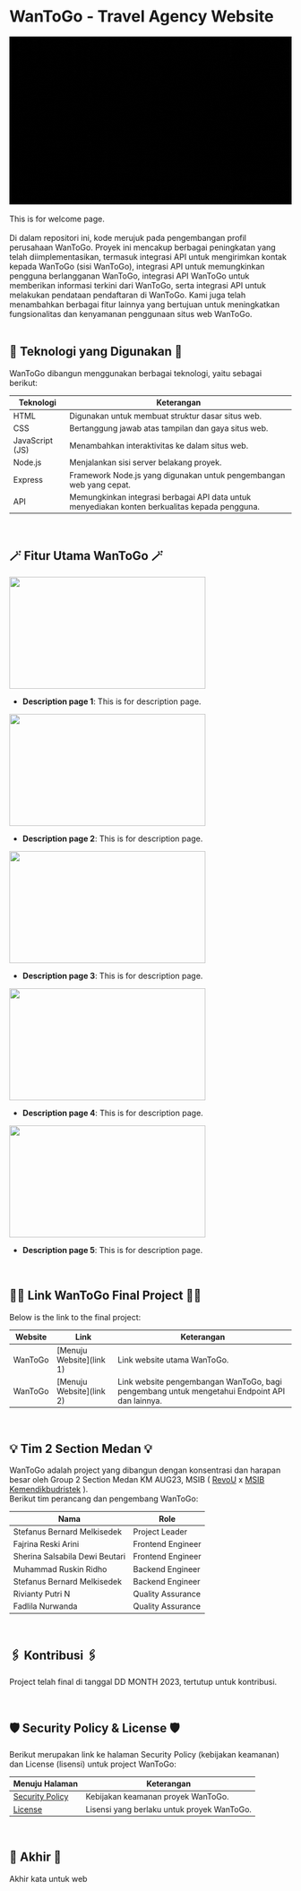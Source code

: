 # WanToGo - Travel Agency Website

<p align="center">
  <img src="./assets/logo/Logo Readme.gif" alt="WanToGo" width="700px" height="300px">
</p>
This is for welcome page.
<br><br>
Di dalam repositori ini, kode merujuk pada pengembangan profil perusahaan WanToGo. Proyek ini mencakup berbagai peningkatan yang telah diimplementasikan, termasuk integrasi API untuk mengirimkan kontak kepada WanToGo (sisi WanToGo), integrasi API untuk memungkinkan pengguna berlangganan WanToGo, integrasi API WanToGo untuk memberikan informasi terkini dari WanToGo, serta integrasi API untuk melakukan pendataan pendaftaran di WanToGo. Kami juga telah menambahkan berbagai fitur lainnya yang bertujuan untuk meningkatkan fungsionalitas dan kenyamanan penggunaan situs web WanToGo.
<br><br>

## 🚀 Teknologi yang Digunakan 🚀

WanToGo dibangun menggunakan berbagai teknologi, yaitu sebagai berikut:

| Teknologi       | Keterangan                                                                                     |
| --------------- | ---------------------------------------------------------------------------------------------- |
| HTML            | Digunakan untuk membuat struktur dasar situs web.                                              |
| CSS             | Bertanggung jawab atas tampilan dan gaya situs web.                                            |
| JavaScript (JS) | Menambahkan interaktivitas ke dalam situs web.                                                 |
| Node.js         | Menjalankan sisi server belakang proyek.                                                       |
| Express         | Framework Node.js yang digunakan untuk pengembangan web yang cepat.                            |
| API             | Memungkinkan integrasi berbagai API data untuk menyediakan konten berkualitas kepada pengguna. |

<br>

## 🪄 Fitur Utama WanToGo 🪄

<img src="img" width="350px" height="200px" align="center" />

- **Description page 1**: This is for description page.

<img src="img" width="350px" height="200px" align="center" />

- **Description page 2**: This is for description page.

<img src="img" width="350px" height="200px" align="center" />

- **Description page 3**: This is for description page.

<img src="img" width="350px" height="200px" align="center" />

- **Description page 4**: This is for description page.

<img src="img" width="350px" height="200px" align="center" />

- **Description page 5**: This is for description page.

<br>

## 👩‍💻 Link WanToGo Final Project 👩‍💻

Below is the link to the final project:

| Website | Link                     | Keterangan                                                                                    |
| ------- | ------------------------ | --------------------------------------------------------------------------------------------- |
| WanToGo | [Menuju Website](link 1) | Link website utama WanToGo.                                                                   |
| WanToGo | [Menuju Website](link 2) | Link website pengembangan WanToGo, bagi pengembang untuk mengetahui Endpoint API dan lainnya. |

<br>

## 💡 Tim 2 Section Medan 💡

WanToGo adalah project yang dibangun dengan konsentrasi dan harapan besar oleh Group 2 Section Medan KM AUG23, MSIB ( [RevoU](https://revou.co/) x [MSIB Kemendikbudristek](https://www.kemdikbud.go.id/) ).
<br> Berikut tim perancang dan pengembang WanToGo:

| Nama                           | Role              |
| ------------------------------ | ----------------- |
| Stefanus Bernard Melkisedek    | Project Leader    |
| Fajrina Reski Arini            | Frontend Engineer |
| Sherina Salsabila Dewi Beutari | Frontend Engineer |
| Muhammad Ruskin Ridho          | Backend Engineer  |
| Stefanus Bernard Melkisedek    | Backend Engineer  |
| Rivianty Putri N               | Quality Assurance |
| Fadlila Nurwanda               | Quality Assurance |

<br>

## 🖇️ Kontribusi 🖇️

Project telah final di tanggal DD MONTH 2023, tertutup untuk kontribusi.

<br>

## 🛡️ Security Policy & License 🛡️

Berikut merupakan link ke halaman Security Policy (kebijakan keamanan) dan License (lisensi) untuk project WanToGo:

| Menuju Halaman                        | Keterangan                                 |
| ------------------------------------- | ------------------------------------------ |
| [Security Policy](https://github.com) | Kebijakan keamanan proyek WanToGo.         |
| [License](https://github.com)         | Lisensi yang berlaku untuk proyek WanToGo. |

<br>

## 👋 Akhir 👋

Akhir kata untuk web
